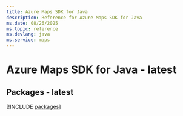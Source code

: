 ```yaml
---
title: Azure Maps SDK for Java
description: Reference for Azure Maps SDK for Java
ms.date: 08/26/2025
ms.topic: reference
ms.devlang: java
ms.service: maps
---
```

# Azure Maps SDK for Java - latest
## Packages - latest
[!INCLUDE [packages](maps-index.md)]